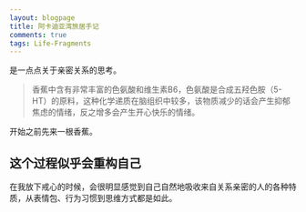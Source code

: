 ```yaml
---
layout: blogpage
title: 阿卡迪亚湾旅居手记
comments: true
tags: Life-Fragments
---
```


是一点点关于亲密关系的思考。

> 香蕉中含有非常丰富的色氨酸和维生素B6，色氨酸是合成五羟色胺（5-HT）的原料，这种化学递质在脑组织中较多，该物质减少的话会产生抑郁焦虑的情绪，反之增多会产生开心快乐的情绪。

开始之前先来一根香蕉。

## 这个过程似乎会重构自己 ##

在我放下戒心的时候，会很明显感觉到自己自然地吸收来自关系亲密的人的各种特质，从表情包、行为习惯到思维方式都是如此。

